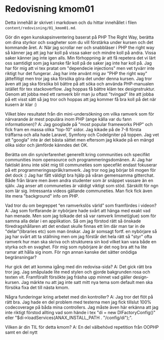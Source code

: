 ---
---
Redovisning kmom01
=========================

Detta innehåll är skrivet i markdown och du hittar innehållet i filen `content/redovisning/01_kmom01.md`.


Gör din egen kunskapsinventering baserat på PHP The Right Way, berätta om dina styrkor och svagheter som du vill förstärka under kursen och det kommande året.
A: När jag scrollar ner och snabbläser i PHP the right way så känner jag att jag har koll på vissa saker och mindre koll på andra. Vissa saker känner jag inte igen alls. Min förhoppning är att få repetera det vi lärt oss samtidigt som jag kanske får koll på de saker jag inte har koll på. Jag har för mig att vi tex pratat om "dependecie injections" men vet tyvärr inte riktigt hur det fungerar.
Jag har inte använt mig av "PHP the right way" jätteflitigt men tror jag ska försöka göra det under denna kursen. Jag tror även att jag ska försöka bli bättre på att söka och använda PHP-manualen istället för tex stackoverflow.
Jag hoppas få bättre kläm tex designstruktur. Genom att jobba med ett ramverk blir man ju oftast "tvingad" lite att jobba på ett visst sätt så jag tror och hoppas att jag kommer få bra koll på det när kusern är klar :)


Vilket blev resultatet från din mini-undersökning om vilka ramverk som för närvarande är mest populära inom PHP (ange källa var du fann informationen)?
A: Jag googlade på "most popular frameworks PHP" och fick fram en massa olika "top-10" sidor. Jag kikade på de 7-8 första träffarna och alla hade Laravel, Symfony och CodeIgniter på toppen. Jag vet att "googla" inte är det bästa sättet men eftersom jag kikade på en mängd olika sidor och jämförde känndes det OK.

Berätta om din syn/erfarenhet generellt kring communities och specifikt communities inom opensource och programmeringsdomänen.
A: Jag har faktiskt ännu inte sökt mig till communeties som specefikt endast fokuserar på ett programmeringsspråk/ramverk.
Jag tror nog jag börjar bli mogen för det dock :)
Jag har fått väldigt bra hjälp på våran gemensamma gitterchat. Både från lärare men även andra studenter som är snäppet vassare än en själv.
Jag anser att communeties är väldigt viktigt som stöd. Särskillt för ngn som lär sig.
Intressanta videos gällande communeties. Man fick fick även lite mera "background" info om PHP.

Vad tror du om begreppet “en ramverkslös värld” som framfördes i videon?
A: Jag som fortfarande är nybörjare hade svårt att hänga med exakt vad han menade.
Men som jag tolkade det så var ramverk limmet(glue) som för samma alla delar i en applikation. Så om jag förstod rätt så önskade föredragshållaren att det endast skulle finnas ett lim där man tar in de "delar"(libraries etc) som man önskar.
Jag är somsagt fortf. en nybörjare så jag har svårt att ta ställning men om jag förstår det hela rätt så "styr" ofta ramverk hur man ska skriva och strukturera sin kod vilket kan vara både en styrka och en svaghet. För mig som nybörjare är det nog bra att ha lite ramar att hålla sig inom. För ngn annan kanske det sätter onödiga begränsningar?


Hur gick det att komma igång med din redovisa-sida?
A: Det gick rätt bra tror jag. Jag småpulade lite med stylen och gjorde bakgrunden rosa och texten vit. Framförallt försökte jag fräsha upp minnet vad gäller design-kursen. Jag märkte nu att jag inte satt mitt nya tema som default men ska försöka fixa det till nästa kmom.

Några funderingar kring arbetet med din kontroller?
A: Jag tror det flöt på rätt bra. Jag hade en del problem med testerna men jag fick tillslut 100% codecoverage på båda mina controllers.
Jag måste även här erkänna att jag inte riktigt förstod allting vad som hände i tex "di = new DIFactoryConfig()" eller "$di->loadServices(ANAX_INSTALL_PATH . "/config/di");".


Vilken är din TIL för detta kmom?
A: En del välbehövd repetition från OOPHP samt en del nytt
